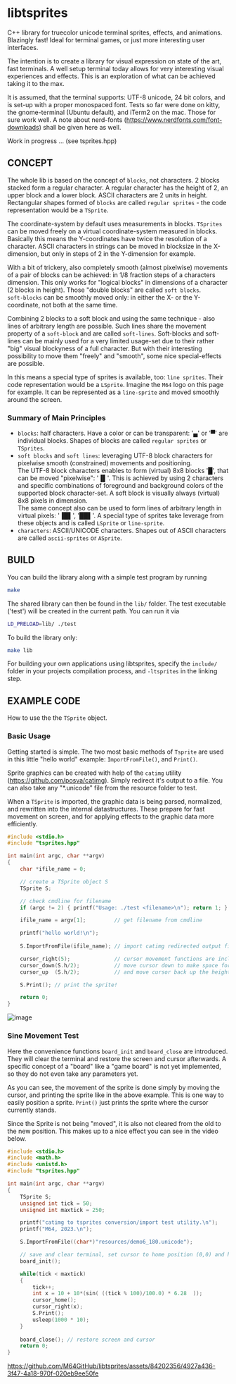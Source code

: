 # libtsprites
C++ library for truecolor unicode terminal sprites, effects, and animations.
Blazingly fast! Ideal for terminal games, or just more interesting user
interfaces.  

The intention is to create a library for visual expression on state of the art, fast terminals.
A well setup terminal today allows for very interesting visual experiences
and effects. This is an exploration of what can be achieved taking it to
the max.

It is assumed, that the terminal supports: UTF-8 unicode, 24 bit colors, and
is set-up with a proper monospaced font. Tests so far were done on kitty, the
gnome-terminal (Ubuntu default), and iTerm2 on the mac. Those for sure work
well. A note about nerd-fonts (https://www.nerdfonts.com/font-downloads)
shall be given here as well.

Work in progress ...
(see tsprites.hpp)

## CONCEPT

The whole lib is based on the concept of `blocks`, not characters. 2 blocks
stacked form a regular character. A regular character has the height of 2,
an upper block and a lower block. ASCII characters are 2 units in height.
Rectangular shapes formed of `blocks` are called `regular sprites` - the
code representation would be a `TSprite`.

The coordinate-system by default uses measurements in blocks.
`TSprites` can be moved freely on a virtual coordinate-system measured in
blocks. Basically this means the Y-coordinates have twice the resolution of
a character. ASCII characters in strings can be moved in blocksize in the
X-dimension, but only in steps of 2 in the Y-dimension for example.

With a bit of trickery, also completely smooth (almost pixelwise) movements
of a pair of blocks can be achieved: in 1/8 fraction steps of a characters
dimension. This only works for "logical blocks" in dimensions of a character
(2 blocks in height). Those "double blocks" are called `soft blocks`.  
`soft-blocks` can be smoothly moved only: in either the X- or the
Y-coordinate, not both at the same time.

Combining 2 blocks to a soft block and using the same technique - also lines
of arbitrary length are possible. Such lines share the movement property of
a `soft-block` and are called `soft-lines`. Soft-blocks and soft-lines can be
mainly used for a very limited usage-set due to their rather "big" visual
blockyness of a full character. But with their interesting possibility to
move them "freely" and "smooth", some nice special-effects are possible.  

In this means a special type of sprites is available, too: `line sprites`.
Their code representation would be a `LSprite`. Imagine the `M64` logo on
this page for example. It can be represented as a `line-sprite` and moved
smoothly around the screen.

### Summary of Main Principles

 - `blocks`: half characters. Have a color or can be transparent: '▄' or '▀'
 are individual blocks. Shapes of blocks are called `regular sprites` or
 `TSprites`.
 - `soft blocks` and `soft lines`: leveraging UTF-8 block characters for
 pixelwise smooth (constrained) movements and positioning.  
The UTF-8 block characters enables to form (virtual) 8x8 blocks '█', that
can be moved "pixelwise": '▐▌'. This is achieved by using 2 characters and
specific combinations of foreground and background colors of the supported
block character-set. A soft block is visually always (virtual) 8x8 pixels in
 dimension.  
The same concept also can be used to form lines of arbitrary length in
virtual pixels: '▐█▌', '██▌'. A special type of sprites take leverage from
these objects and is called `LSprite` or `line-sprite`.
 - `characters`:  ASCII/UNICODE characters. Shapes out of ASCII characters
are called `ascii-sprites` or `ASprite`.

## BUILD
You can build the library along with a simple test program by running
```bash
make
```
The shared library can then be found in the `lib/` folder.
The test executable ('test') will be created in the current path.
You can run it via
```bash
LD_PRELOAD=lib/ ./test
```
To build the library only:
```bash
make lib
```
For building your own applications using libtsprites, specify the `include/`
folder in your projects compilation process, and `-ltsprites` in the linking step.

## EXAMPLE CODE
How to use the the `TSprite` object.

### Basic Usage

Getting started is simple. The two most basic methods of `Tsprite` are used
in this little "hello world" example: `ImportFromFile()`, and `Print()`.

Sprite graphics can be created with help of the `catimg` utility 
(https://github.com/posva/catimg). Simply redirect it's output to a file.
You can also take any "*.unicode" file from the resource folder to test.

When a `TSprite` is imported, the graphic data is being parsed, normalized,
and rewritten into the internal datastructures. These prepare for fast 
movement on screen, and for applying effects to the graphic data more
efficiently.

```C++
#include <stdio.h>
#include "tsprites.hpp"

int main(int argc, char **argv)
{
    char *ifile_name = 0;

    // create a TSprite object S
    TSprite S;

    // check cmdline for filename
    if (argc != 2) { printf("Usage: ./test <filename>\n"); return 1; }

    ifile_name = argv[1];         // get filename from cmdline

    printf("hello world!\n");
    
    S.ImportFromFile(ifile_name); // import catimg redirected output file

    cursor_right(5);              // cursor movement functions are included
    cursor_down(S.h/2);           // move cursor down to make space for the sprite
    cursor_up  (S.h/2);           // and move cursor back up the height of the sprite

    S.Print(); // print the sprite!

    return 0;
}
```
![image](https://github.com/M64GitHub/libtsprites/assets/84202356/53995d62-ef77-4bd9-be4d-c3d081ebb1f1)

### Sine Movement Test
Here the convenience functions `board_init` and `board_close` are introduced. 
They will clear the terminal and restore the screen and cursor afterwards.
A specific concept of a "board" like a "game board" is not yet implemented, 
so they do not even take any parameters yet. 

As you can see, the movement of the sprite is done simply by moving the cursor,
and printing the sprite like in the above example. This is one way to easily
position a sprite. `Print()` just prints the sprite where the cursor currently
stands.

Since the Sprite is not being "moved", it is also not cleared from the old to 
the new position. This makes up to a nice effect you can see in the video below.

```C++
#include <stdio.h>
#include <math.h>
#include <unistd.h>
#include "tsprites.hpp"

int main(int argc, char **argv)
{
    TSprite S;
    unsigned int tick = 50;
    unsigned int maxtick = 250;

    printf("catimg to tsprites conversion/import test utility.\n");
    printf("M64, 2023.\n");

    S.ImportFromFile((char*)"resources/demo6_180.unicode");

    // save and clear terminal, set cursor to home position (0,0) and hide it
    board_init(); 

    while(tick < maxtick)
    {
        tick++;
        int x = 10 + 10*(sin( ((tick % 100)/100.0) * 6.28  ));
        cursor_home();
        cursor_right(x);
        S.Print();
        usleep(1000 * 10);
    }
    
    board_close(); // restore screen and cursor
    return 0; 
}
```



https://github.com/M64GitHub/libtsprites/assets/84202356/4927a436-3f47-4a18-970f-020eb9ee50fe






